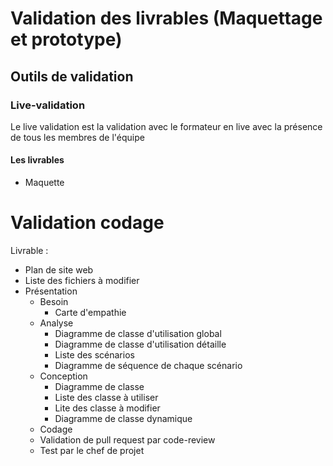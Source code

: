 # Validation des livrables (Maquettage et prototype)

## Outils de validation

### Live-validation

Le live validation est la validation avec le formateur en live avec la présence de tous les membres de l'équipe

#### Les livrables 

- Maquette

# Validation codage

Livrable : 
  - Plan de site web
  - Liste des fichiers à modifier
  - Présentation
    - Besoin
      - Carte d'empathie
    - Analyse
      - Diagramme de classe d'utilisation global
      - Diagramme de classe d'utilisation détaille 
      - Liste des scénarios
      - Diagramme de séquence de chaque scénario
    - Conception
      - Diagramme de classe
      - Liste des classe à utiliser 
      - Lite des classe à modifier
      - Diagramme de classe dynamique 
    - Codage
    - Validation de pull request par code-review
    - Test par le chef de projet
